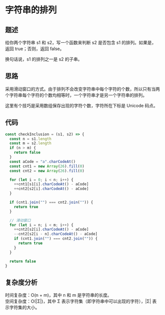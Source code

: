 # 字符串的排列

## 题述

给你两个字符串 s1 和 s2，写一个函数来判断 s2 是否包含 s1 的排列。如果是，返回 true；否则，返回 false。

换句话说，s1 的排列之一是 s2 的子串。

## 思路

采用滑动窗口的方式。由于排列不会改变字符串中每个字符的个数，所以只有当两个字符串每个字符的个数均相等时，一个字符串才是另一个字符串的排列。

这里有个技巧是采用数组保存出现的字符个数，字符所在下标是 Unicode 码点。

## 代码

```javascript
const checkInclusion = (s1, s2) => {
  const n = s1.length
  const m = s2.length
  if (n > m) {
    return false
  }
  const aCode = "a".charCodeAt()
  const cnt1 = new Array(26).fill(0)
  const cnt2 = new Array(26).fill(0)

  for (let i = 0; i < n; i++) {
    ++cnt1[s1[i].charCodeAt() - aCode]
    ++cnt2[s2[i].charCodeAt() - aCode]
  }

  if (cnt1.join("") === cnt2.join("")) {
    return true
  }

  // 滑动窗口
  for (let i = n; i < m; i++) {
    ++cnt2[s2[i].charCodeAt() - aCode]
    --cnt2[s2[i - n].charCodeAt() - aCode]
    if (cnt1.join("") === cnt2.join("")) {
      return true
    }
  }

  return false
}
```

## 复杂度分析

时间复杂度：O(n + m)，其中 n 和 m 是字符串的长度。  
空间复杂度：O(|Σ|)，其中 Σ 表示字符集（即字符串中可以出现的字符），|Σ| 表示字符集的大小。
